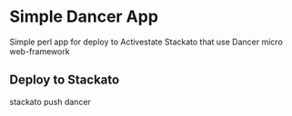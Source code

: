 # Simple Dancer App
Simple perl app for deploy to Activestate Stackato that use Dancer micro web-framework

## Deploy to Stackato
stackato push dancer
